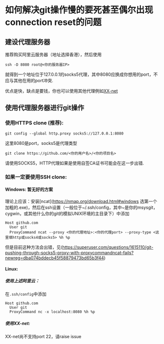 # 如何解决git操作慢的要死甚至偶尔出现connection reset的问题

## 建设代理服务器

推荐购买阿里云服务器（地址选择香港），然后使用

```
ssh -D 8080 root@<你的服务器IP>
```

就得到一个地址位于127.0.0.1的socks5代理，其中8080应换成你想用的port，不应与其他在用的port冲突.

优点是快，缺点是要钱，你也可以使用其他代理例如[XX-net](https://github.com/XX-net/XX-net)

## 使用代理服务器进行git操作

### 使用HTTPS clone (推荐):

```
git config --global http.proxy socks5://127.0.0.1:8080
```

这里8080是port，socks5是代理类型

```
git clone https://github.com/<你的用户名>/<你的项目名>
```

请使用SOCKS5，HTTP代理如果是使用自签CA证书可能会在这一步出错.

### 如果一定要使用SSH clone:

#### Windows: 暂无好的方案

理论上应该：安装[ncat](https://nmap.org/download.html#windows 选第一个加粗的.exe)，然后在ssh设置（一般位于~/.ssh/config，其中~是你的msysgit，cygwin，或其他什么你的git的模拟UNIX环境的主目录下）中添加

```
Host github.com
  User git
  ProxyCommand ncat --proxy <你的代理地址>:<你的代理port> --proxy-type <这里填http或socks4或socks5> %h %p
```

但是目前这种方法会出错，见(https://superuser.com/questions/1615110/git-pushing-through-socks5-proxy-with-proxycommandncat-fails?newreg=dba074bddecb45f58879473bd65b3f44)

#### Linux:

##### 使用上述阿里云：
在``.ssh/config``中添加
```
Host github.com       
  User git
  ProxyCommand nc -x localhost:8080 %h %p
```
##### 使用XX-net:
XX-net尚不支持port 22，请raise issue

